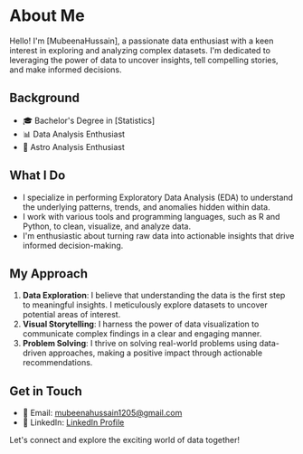 # About Me

Hello! I'm [MubeenaHussain], a passionate data enthusiast with a keen interest in exploring and analyzing complex datasets. I'm dedicated to leveraging the power of data to uncover insights, tell compelling stories, and make informed decisions.

## Background

- 🎓 Bachelor's Degree in [Statistics]
- 📊 Data Analysis Enthusiast
- 🌌 Astro Analysis Enthusiast

## What I Do

- I specialize in performing Exploratory Data Analysis (EDA) to understand the underlying patterns, trends, and anomalies hidden within data.
- I work with various tools and programming languages, such as R and Python, to clean, visualize, and analyze data.
- I'm enthusiastic about turning raw data into actionable insights that drive informed decision-making.

## My Approach

1. **Data Exploration**: I believe that understanding the data is the first step to meaningful insights. I meticulously explore datasets to uncover potential areas of interest.
2. **Visual Storytelling**: I harness the power of data visualization to communicate complex findings in a clear and engaging manner.
3. **Problem Solving**: I thrive on solving real-world problems using data-driven approaches, making a positive impact through actionable recommendations.

## Get in Touch

- 📧 Email: [mubeenahussain1205@gmail.com](mailto:mubeenahussain1205@gmail.com)
- 💼 LinkedIn: [LinkedIn Profile](https://www.linkedin.com/in/mubeena-hussain-a357b920b)
  

Let's connect and explore the exciting world of data together!

